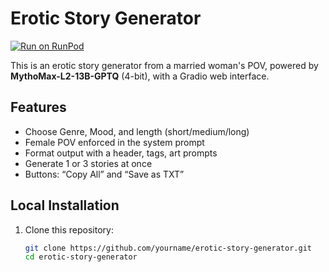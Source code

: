 # Erotic Story Generator

[![Run on RunPod](https://img.shields.io/badge/RunPod-Deploy-blue)](https://runpod.io/console/pods/new?template=your-template-name)

This is an erotic story generator from a married woman's POV, powered by **MythoMax-L2-13B-GPTQ** (4-bit), with a Gradio web interface.

## Features
- Choose Genre, Mood, and length (short/medium/long)
- Female POV enforced in the system prompt
- Format output with a header, tags, art prompts
- Generate 1 or 3 stories at once
- Buttons: “Copy All” and “Save as TXT”

## Local Installation
1. Clone this repository:
   ```bash
   git clone https://github.com/yourname/erotic-story-generator.git
   cd erotic-story-generator
